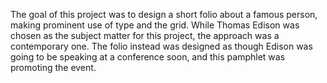 The goal of this project was to design a short folio about a famous person, making prominent use of type and the grid. While Thomas Edison was chosen as the subject matter for this project, the approach was a contemporary one. The folio instead was designed as though Edison was going to be speaking at a conference soon, and this pamphlet was promoting the event.
